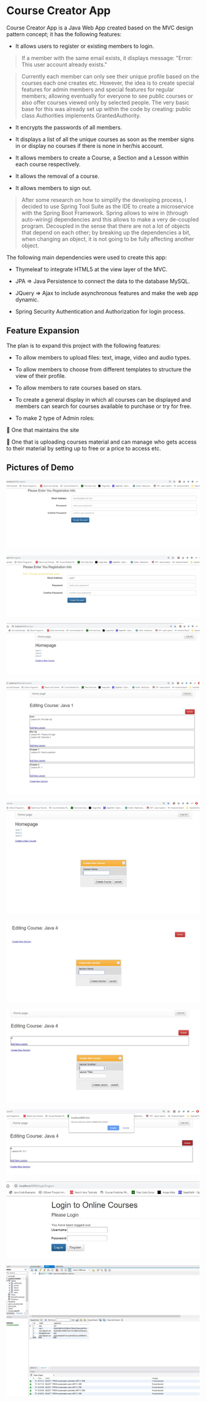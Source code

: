# Course Creator App

Course Creator App is a Java Web App created based on the MVC design pattern concept; it has the following features:

-	It allows users to register or existing members to login.

  > If a member with the same email exists, it displays message:  "Error: This user account already exists."
  
  > Currently each member can only see their unique profile based on the courses each one creates etc. However, the idea is to create
    special features for admin members and special features for regular members; allowing eventually for everyone to see public courses
    or also offer courses viewed only by selected people. The very basic base for this was already set up within the code by creating:
    public class Authorities implements GrantedAuthority.
    
-	It encrypts the passwords of all members.

-	It displays a list of all the unique courses as soon as the member signs in or display no courses if there is none in her/his account.

-	It allows members to create a Course, a Section and a Lesson within each course respectively.

-	It allows the removal of a course.

-	It allows members to sign out.

  > After some research on how to simplify the developing process, I decided to use Spring Tool Suite as the IDE to create a
    microservice with the Spring Boot Framework. Spring allows to wire in (through auto-wiring) dependencies and this allows to make a 
    very de-coupled program. Decoupled in the sense that there are not a lot of objects that depend on each other; by breaking up the 
    dependencies a bit, when changing an object, it is not going to be fully affecting another object. 
    
The following main dependencies were used to create this app: 

-	Thymeleaf to integrate HTML5 at the view layer of the MVC.

-	JPA => Java Persistence to connect the data to the database MySQL.

-	JQuery => Ajax to include asynchronous features and make the web app dynamic. 

-	Spring Security Authentication and Authorization for login process.

## Feature Expansion

The plan is to expand this project with the following features:

-	To allow members to upload files: text, image, video and audio types.

-	To allow members to choose from different templates to structure the view of their profile.

-	To allow members to rate courses based on stars.

-	To create a general display in which all courses can be displayed and members can search for courses available to purchase or try for free. 

-	To make 2 type of Admin roles: 

	One that maintains the site

	One that is uploading courses material and can manage who gets access to their material by setting up to free or a price to access etc. 

## Pictures of Demo

![Demo1](Demo1.JPG)

![Demo1B](Demo1B.JPG)

![Demo2](Demo2.JPG)

![Demo3](Demo3.JPG)

![Demo4](Demo4.JPG)

![Demo5](Demo5.JPG)

![Demo5B](Demo5B.JPG)

![Demo5C](Demo5C.JPG)

![Demo6](Demo6.JPG)

![Demo7](Demo7.JPG)
